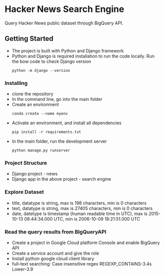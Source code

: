# Hacker News Search Engine

Query Hacker News public dataset through BigQuery API.

## Getting Started
* The project is built with Python and Django framework
* Python and Django is required installation to run the code locally. Run the bow code to check Django version
    ```
    python -m django --version
    ```
### Installing
* clone the repository
* In the command line, go into the main folder
* Create an environment
    ```
    conda create --name myenv
    ```
* Activate an environment, and install all dependencies 
    ```
    pip install -r requirements.txt
    ```
* In the main folder, run the development server
    ```
    python manage.py runserver
    ```

### Project Structure
* Django project - news
* Django app in the above project - search engine

### Explore Dataset

* title, datatype is string,  max is 198 characters, min is 0 characters
* text, datatype is string, max is 27405 characters, min is 0 characters
* date, datetype is timestamp (human readable time in UTC), max is 2015-10-13 08:44:34.000 UTC, min is 2006-10-09 18:21:51.000 UTC

### Read the query results from BIgQueryAPI
* Create a project in Google Cloud platform Console and enable BigQuery API
* Create a service account and give the role 
* Install python google cloud client library
* full-text searching:
    Case insensitive regex REGEXP_CONTAINS-3.4s Lower-3.9
